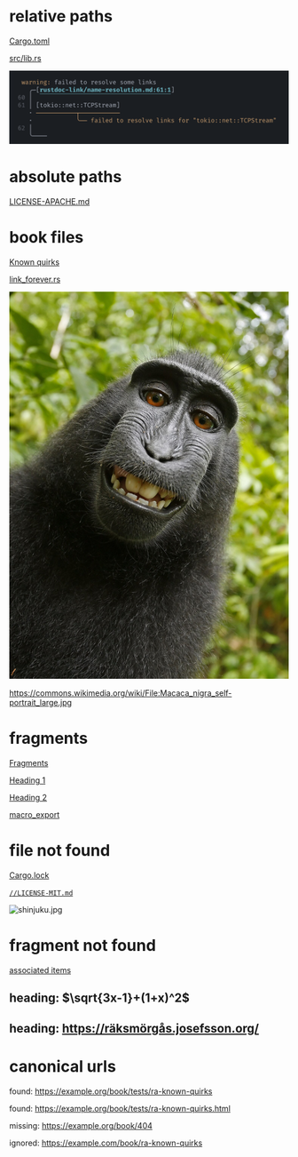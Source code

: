 # relative paths

[Cargo.toml](../../Cargo.toml)

[src/lib.rs](../../src/lib.rs)

![error reporting](../../../../docs/src/rustdoc-link/media/error-reporting.png)

# absolute paths

[LICENSE-APACHE.md](/LICENSE-APACHE.md)

# book files

[Known quirks](./ra-known-quirks.md)

[link_forever.rs](../link_forever.rs)

![selfie](Macaca_nigra_self-portrait_large.jpg)

<https://commons.wikimedia.org/wiki/File:Macaca_nigra_self-portrait_large.jpg>

# fragments

[Fragments](./link-forever.md#fragments)

[Heading 1](./link-forever.md#heading-sqrt3x-11x2)

[Heading 2](./link-forever.md#heading-httpsräksmörgåsjosefssonorg)

[macro_export](./ra-known-quirks.md#macro_export)

# file not found

[Cargo.lock](../../Cargo.lock)

[`//LICENSE-MIT.md`](//LICENSE-MIT.md)

![shinjuku.jpg](shinjuku.jpg)

# fragment not found

[associated items](../tests/ra-known-quirks.md#associated_items_on_primitive_types)

## heading: $\sqrt{3x-1}+(1+x)^2$

## heading: <https://räksmörgås.josefsson.org/>

# canonical urls

found: <https://example.org/book/tests/ra-known-quirks>

found: <https://example.org/book/tests/ra-known-quirks.html>

missing: <https://example.org/book/404>

ignored: <https://example.com/book/ra-known-quirks>
